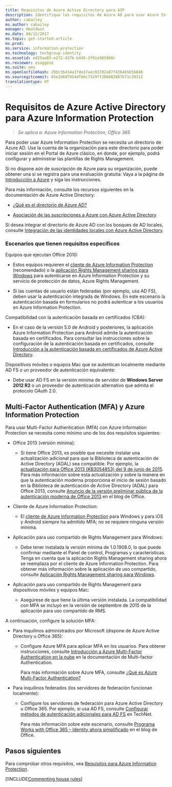 ```yaml
---
title: Requisitos de Azure Active Directory para AIP
description: Identifique los requisitos de Azure AD para usar Azure Information Protection de forma que los usuarios se puedan autenticar correctamente.
author: cabailey
ms.author: cabailey
manager: mbaldwin
ms.date: 04/12/2017
ms.topic: get-started-article
ms.prod: 
ms.service: information-protection
ms.technology: techgroup-identity
ms.assetid: ed25aa83-e272-437b-b445-3f01e985860c
ms.reviewer: esaggese
ms.suite: ems
ms.openlocfilehash: 29bc3b414a1fde17aec03702a87f4364b565b848
ms.sourcegitcommit: 65e2d607954dfb6c7529ff200602887b71c39312
translationtype: HT
---
```

# <a name="azure-active-directory-requirements-for-azure-information-protection"></a>Requisitos de Azure Active Directory para Azure Information Protection

>*Se aplica a: Azure Information Protection, Office 365*

Para poder usar Azure Information Protection se necesita un directorio de Azure AD. Use la cuenta de la organización para este directorio para poder iniciar sesión en el Portal de Azure clásico, en donde, por ejemplo, podrá configurar y administrar las plantillas de Rights Management.

Si no dispone aún de suscripción de Azure para su organización, puede obtener una si se registra para una evaluación gratuita: Vaya a la página de [Introducción a Azure](https://account.windowsazure.com/organization) y siga las instrucciones.

Para más información, consulte los recursos siguientes en la documentación de Azure Active Directory:

-   [¿Qué es el directorio de Azure AD?](/active-directory/active-directory-whatis)

-   [Asociación de las suscripciones a Azure con Azure Active Directory](/active-directory/active-directory-how-subscriptions-associated-directory)

Si desea integrar el directorio de Azure AD con los bosques de AD locales, consulte [Integración de las identidades locales con Azure Active Directory](/active-directory/active-directory-aadconnect).

### <a name="scenarios-that-have-specific-requirements"></a>Escenarios que tienen requisitos específicos 

Equipos que ejecutan Office 2010: 

- Estos equipos requieren el [cliente de Azure Information Protection](../rms-client/aip-client.md) (recomendado) o la [aplicación Rights Management sharing para Windows](../rms-client/sharing-app-windows.md) para autenticarse en Azure Information Protection y su servicio de protección de datos, Azure Rights Management.

- Si las cuentas de usuario están federadas (por ejemplo, usa AD FS), deben usar la autenticación integrada de Windows. En este escenario la autenticación basada en formularios no podrá autenticar a los usuarios en Azure Information Protection.

Compatibilidad con la autenticación basada en certificados (CBA):

- En el caso de la versión 5.0 de Android y posteriores, la aplicación Azure Information Protection para Android admite la autenticación basada en certificados. Para consultar las instrucciones sobre la configuración de la autenticación basada en certificados, consulte [Introducción a la autenticación basada en certificados de Azure Active Directory](/azure/active-directory/active-directory-certificate-based-authentication-get-started).

Dispositivos móviles o equipos Mac que se autentican localmente mediante AD FS o un proveedor de autenticación equivalente:

- Debe usar AD FS en la versión mínima de servidor de **Windows Server 2012 R2** o un proveedor de autenticación alternativo que admita el protocolo OAuth 2.0.

## <a name="multi-factor-authentication-mfa-and-azure-information-protection"></a>Multi-Factor Authentication (MFA) y Azure Information Protection
Para usar Multi-Factor Authentication (MFA) con Azure Information Protection se necesita como mínimo uno de los dos requisitos siguientes:

-   Office 2013 (versión mínima):

    -   Si tiene Office 2013, es posible que necesite instalar una actualización adicional para que la Biblioteca de autenticación de Active Directory (ADAL) sea compatible. Por ejemplo, la [actualización para Office 2013 (KB3054853) del 9 de junio de 2015](https://support.microsoft.com/kb/3054853). Para más información sobre esta actualización y sobre la manera en que la autenticación moderna proporciona el inicio de sesión basado en la Biblioteca de autenticación de Active Directory (ADAL) para Office 2013, consulte [Anuncio de la versión preliminar pública de la autenticación moderna de Office 2013](https://blogs.office.com/2015/03/23/office-2013-modern-authentication-public-preview-announced/) en el blog de Office.

- Cliente de Azure Information Protection:

    - El [cliente de Azure Information Protection](../rms-client/aip-client.md) para Windows y para iOS y Android siempre ha admitido MFA; no se requiere ninguna versión mínima. 

-   Aplicación para uso compartido de Rights Management para Windows:

    -   Debe tener instalada la versión mínima de 1.0.1908.0, lo que puede confirmar mediante el Panel de control, Programas y características. Tenga en cuenta que la aplicación Rights Management sharing ahora se reemplaza por el cliente de Azure Information Protection. Para obtener más información sobre la aplicación de uso compartido, consulte [Aplicación Rights Management sharing para Windows](../rms-client/sharing-app-windows.md).

-   Aplicación para uso compartido de Rights Management para dispositivos móviles y equipos Mac:

    -   Asegúrese de que tiene la última versión instalada. La compatibilidad con MFA se incluyó en la versión de septiembre de 2015 de la aplicación para uso compartido de RMS.

A continuación, configure la solución MFA:

-   Para inquilinos administrados por Microsoft (dispone de Azure Active Directory u Office 365):

    -   Configure Azure MFA para aplicar MFA en los usuarios. Para obtener instrucciones, consulte [Introducción a Azure Multi-Factor Authentication en la nube](/multi-factor-authentication/multi-factor-authentication-get-started-cloud) en la documentación de Multi-factor Authentication.

        Para más información sobre Azure MFA, consulte [¿Qué es Azure Multi-Factor Authentication?](/multi-factor-authentication/multi-factor-authentication)

-   Para inquilinos federados (los servidores de federación funcionan localmente):

    -   Configure los servidores de federación para Azure Active Directory u Office 365. Por ejemplo, si usa AD FS, consulte [Configurar métodos de autenticación adicionales para AD FS](https://technet.microsoft.com/library/dn758113.aspx) en TechNet.

        Para más información sobre este escenario, consulte [Programa Works with Office 365 – Identity ahora simplificado](https://blogs.office.com/2014/01/30/the-works-with-office-365-identity-program-now-streamlined/) en el blog de Office.

## <a name="next-steps"></a>Pasos siguientes
Para comprobar otros requisitos, vea [Requisitos para Azure Information Protection](requirements-azure-rms.md).

[!INCLUDE[Commenting house rules](../includes/houserules.md)]
